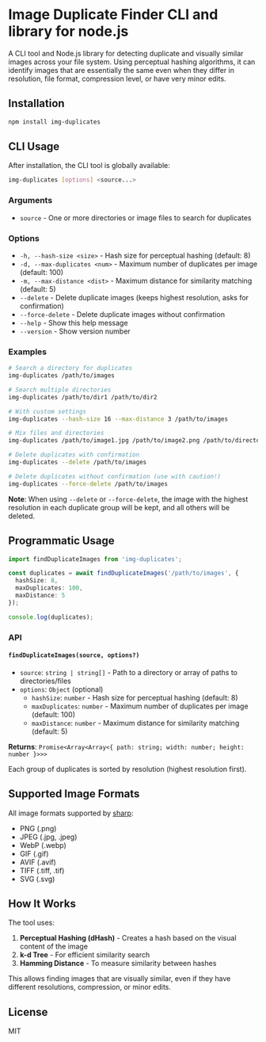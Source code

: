 # Image Duplicate Finder CLI and library for node.js

A CLI tool and Node.js library for detecting duplicate and visually similar images across your file system. Using perceptual hashing algorithms, it can identify images that are essentially the same even when they differ in resolution, file format, compression level, or have very minor edits.

## Installation

```bash
npm install img-duplicates
```

## CLI Usage

After installation, the CLI tool is globally available:

```bash
img-duplicates [options] <source...>
```

### Arguments

- `source` - One or more directories or image files to search for duplicates

### Options

- `-h, --hash-size <size>` - Hash size for perceptual hashing (default: 8)
- `-d, --max-duplicates <num>` - Maximum number of duplicates per image (default: 100)
- `-m, --max-distance <dist>` - Maximum distance for similarity matching (default: 5)
- `--delete` - Delete duplicate images (keeps highest resolution, asks for confirmation)
- `--force-delete` - Delete duplicate images without confirmation
- `--help` - Show this help message
- `--version` - Show version number

### Examples

```bash
# Search a directory for duplicates
img-duplicates /path/to/images

# Search multiple directories
img-duplicates /path/to/dir1 /path/to/dir2

# With custom settings
img-duplicates --hash-size 16 --max-distance 3 /path/to/images

# Mix files and directories
img-duplicates /path/to/image1.jpg /path/to/image2.png /path/to/directory

# Delete duplicates with confirmation
img-duplicates --delete /path/to/images

# Delete duplicates without confirmation (use with caution!)
img-duplicates --force-delete /path/to/images
```

**Note**: When using `--delete` or `--force-delete`, the image with the highest resolution in each duplicate group will be kept, and all others will be deleted.

## Programmatic Usage

```typescript
import findDuplicateImages from 'img-duplicates';

const duplicates = await findDuplicateImages('/path/to/images', {
  hashSize: 8,
  maxDuplicates: 100,
  maxDistance: 5
});

console.log(duplicates);
```

### API

#### `findDuplicateImages(source, options?)`

- `source`: `string | string[]` - Path to a directory or array of paths to directories/files
- `options`: `Object` (optional)
  - `hashSize`: `number` - Hash size for perceptual hashing (default: 8)
  - `maxDuplicates`: `number` - Maximum number of duplicates per image (default: 100)
  - `maxDistance`: `number` - Maximum distance for similarity matching (default: 5)

**Returns**: `Promise<Array<Array<{ path: string; width: number; height: number }>>>`

Each group of duplicates is sorted by resolution (highest resolution first).

## Supported Image Formats

All image formats supported by [sharp](https://sharp.pixelplumbing.com/#formats):

- PNG (.png)
- JPEG (.jpg, .jpeg)
- WebP (.webp)
- GIF (.gif)
- AVIF (.avif)
- TIFF (.tiff, .tif)
- SVG (.svg)

## How It Works

The tool uses:
1. **Perceptual Hashing (dHash)** - Creates a hash based on the visual content of the image
2. **k-d Tree** - For efficient similarity search
3. **Hamming Distance** - To measure similarity between hashes

This allows finding images that are visually similar, even if they have different resolutions, compression, or minor edits.

## License

MIT
